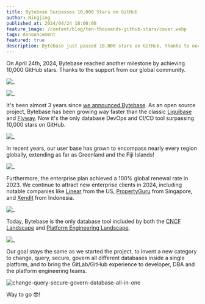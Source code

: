```yaml
---
title: Bytebase Surpasses 10,000 Stars on GitHub
author: Ningjing
published_at: 2024/04/24 18:00:00
feature_image: /content/blog/ten-thousands-github-stars/cover.webp
tags: Announcement
featured: true
description: Bytebase just passed 10,000 stars on GitHub, thanks to our global community.
---
```


On April 24th, 2024, Bytebase reached another milestone by achieving 10,000 GitHub stars. Thanks to the support from our global community.

![_](/content/blog/ten-thousands-github-stars/sh-10000-stars.webp)

![_](/content/blog/ten-thousands-github-stars/gh-10000-stars.webp)

It's been almost 3 years since [we announced Bytebase](/blog/announce-bytebase/). As an open source
project, Bytebase has been growing way faster than the classic [Liquibase](/blog/bytebase-vs-liquibase/) and [Flyway](/blog/bytebase-vs-flyway/). Now it's the only database DevOps and CI/CD tool surpassing 10,000 stars on GitHub.

![_](/content/blog/ten-thousands-github-stars/star-history-compare.webp)

In recent years, our user base has grown to encompass nearly every region globally, extending as far as Greenland and the Fiji Islands!

![_](/content/blog/ten-thousands-github-stars/map.webp)

Furthermore, the enterprise plan achieved a 100% global renewal rate in 2023. We continue to attract new enterprise clients in 2024, including notable companies like [Linear](https://linear.app) from the US, [PropertyGuru](https://www.propertyguru.com.sg) from Singapore, and [Xendit](https://www.xendit.co) from Indonesia.

![_](/content/blog/ten-thousands-github-stars/logos.webp)

Today, Bytebase is the only database tool included by both the [CNCF Landscape](https://landscape.cncf.io/?selected=bytebase) and [Platform Engineering Landscape](https://platformengineering.org/tools/bytebase).

![_](/content/blog/ten-thousands-github-stars/landscape.webp)

Our goal stays the same as we started the project, to invent a new category to change, query, secure, govern all different databases inside a single platform, and to bring the GitLab/GitHub experience to developer, DBA and the platform engineering
teams.

![change-query-secure-govern-database-all-in-one](/images/db-scheme-lg.png)

Way to go 😎!
